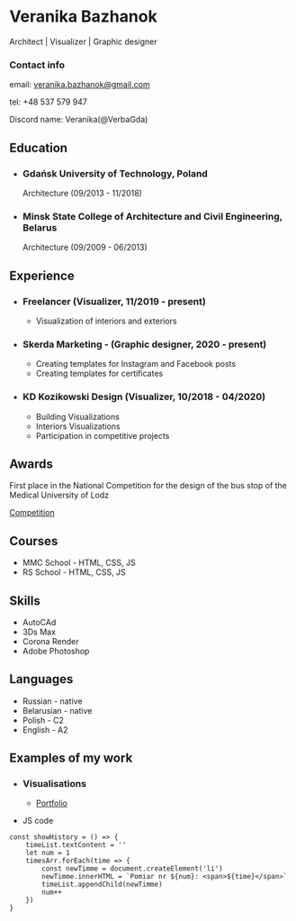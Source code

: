 # Veranika Bazhanok
Architect | Visualizer | Graphic designer

### Contact info
email: veranika.bazhanok@gmail.com

tel: +48 537 579 947

Discord name: Veranika(@VerbaGda)

## Education

* ### Gdańsk University of Technology, Poland
  Architecture (09/2013 - 11/2018)
  
* ### Minsk State College of Architecture and Civil Engineering, Belarus
  Architecture (09/2009 - 06/2013)

## Experience
  * ### Freelancer (Visualizer, 11/2019 - present)
    * Visualization of interiors and exteriors
      
  * ### Skerda Marketing - (Graphic designer, 2020 - present)
    * Creating templates for Instagram and Facebook posts
    * Creating templates for certificates
      
  * ### KD Kozikowski Design (Visualizer, 10/2018 - 04/2020)
    * Building Visualizations
    * Interiors Visualizations
    * Participation in competitive projects

## Awards 
  First place in the National Competition for the design of the bus stop of the Medical University of Lodz
  
  [Competition](https://umed.pl/wyniki-konkursu-na-projekt-wiaty-przystankowej/)

## Courses
  * MMC School - HTML, CSS, JS
  * RS School - HTML, CSS, JS

## Skills
  * AutoCAd
  * 3Ds Max
  * Corona Render
  * Adobe Photoshop

## Languages
  * Russian - native
  * Belarusian - native
  * Polish - C2
  * English - A2

## Examples of my work
   * ### Visualisations
     * [Portfolio](https://www.portfoliobox.net/admin/#/projects)
     
   * JS code
```
const showHistory = () => {
	timeList.textContent = ''
	let num = 1
	timesArr.forEach(time => {
		const newTimme = document.createElement('li')
		newTimme.innerHTML = `Pomiar nr ${num}: <span>${time}</span>`
		timeList.appendChild(newTimme)
		num++
	})
}
```
